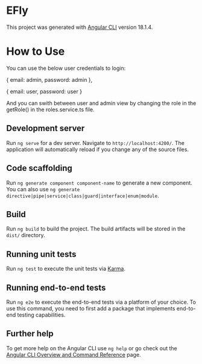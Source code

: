 # EFly

This project was generated with [Angular CLI](https://github.com/angular/angular-cli) version 18.1.4.

# How to Use

You can use the below user credentials to login:

{
  email: admin, 
  password: admin
},

{
  email: user, 
  password: user
}

And you can swith between user and admin view by changing the role in the getRole() in the roles.service.ts file.

## Development server

Run `ng serve` for a dev server. Navigate to `http://localhost:4200/`. The application will automatically reload if you change any of the source files.

## Code scaffolding

Run `ng generate component component-name` to generate a new component. You can also use `ng generate directive|pipe|service|class|guard|interface|enum|module`.

## Build

Run `ng build` to build the project. The build artifacts will be stored in the `dist/` directory.

## Running unit tests

Run `ng test` to execute the unit tests via [Karma](https://karma-runner.github.io).

## Running end-to-end tests

Run `ng e2e` to execute the end-to-end tests via a platform of your choice. To use this command, you need to first add a package that implements end-to-end testing capabilities.

## Further help

To get more help on the Angular CLI use `ng help` or go check out the [Angular CLI Overview and Command Reference](https://angular.dev/tools/cli) page.
